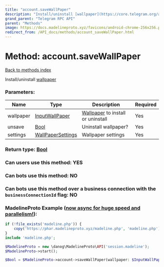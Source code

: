 ```yaml
---
title: "account.saveWallPaper"
description: "Install/uninstall [wallpaper](https://core.telegram.org/api/wallpapers)"
grand_parent: "Telegram RPC API"
parent: "Methods"
image: https://docs.madelineproto.xyz/favicons/android-chrome-256x256.png
redirect_from: /API_docs/methods/account_saveWallPaper.html
---
```

# Method: account.saveWallPaper
[Back to methods index](index.html)



Install/uninstall [wallpaper](https://core.telegram.org/api/wallpapers)

### Parameters:

| Name     |    Type       | Description | Required |
|----------|---------------|-------------|----------|
|wallpaper|[InputWallPaper](/API_docs/types/InputWallPaper.html) | [Wallpaper](https://core.telegram.org/api/wallpapers) to install or uninstall | Yes|
|unsave|[Bool](/API_docs/types/Bool.html) | Uninstall wallpaper? | Yes|
|settings|[WallPaperSettings](/API_docs/types/WallPaperSettings.html) | Wallpaper settings | Yes|


### Return type: [Bool](/API_docs/types/Bool.html)

### Can users use this method: **YES**


### Can bots use this method: **NO**


### Can bots use this method over a business connection with the `businessConnectionId` flag: **NO**


### MadelineProto Example ([now async for huge speed and parallelism!](https://docs.madelineproto.xyz/docs/ASYNC.html)):


```php
if (!file_exists('madeline.php')) {
    copy('https://phar.madelineproto.xyz/madeline.php', 'madeline.php');
}
include 'madeline.php';

$MadelineProto = new \danog\MadelineProto\API('session.madeline');
$MadelineProto->start();

$Bool = $MadelineProto->account->saveWallPaper(wallpaper: $InputWallPaper, unsave: $Bool, settings: $WallPaperSettings, );
```

